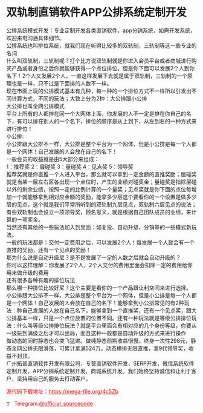 # 双轨制直销软件APP公排系统定制开发

公排系统模式开发：专业定制开发各类直销软件，app分销系统，如需开发系统，欢迎来电沟通具体细节。<br>公排系统也叫排位系统，就我们现在听得比较多的双轨制，三轨制等这一些专业的名词<br>什么叫双轨制，三轨制呢？打个比方说双轨制就是你进入会员平台或者商城进行购买产品或者身份之后你就能够获得一个点位排位，但是你下面可以发展2个人到你名下！2个人又发展2个人，一直这样发展下去就是属于双轨制，三轨制的一个原理也是一样，只不过是下面排的人数不一样。<br>现在市面上玩的公排模式基本有几种，每一种的一个排位方式不一样所以引发出不同计算方式，不同的玩法；大致上分为2种：大公排跟小公排<br>大公排也叫全网公排模式<br>平台上所有的人都排在同一个大网体上面，你发展的人不一定是排在你自己的名下，有可以排在别人的一个名下，排位的顺序是从上到下，从左到右的一种方式来进行排位！<br>小公排:<br>小公排跟大公排不一样，大公排是整个平台为一个网体，但是小公排是每一个人都是一个网体！自己发展的人会放在自己的名下！<br>一般会员的收益就是由5大部分来组成：<br>1：推荐奖 2：层碰奖 3：量碰奖 4：见点奖 5：领导奖<br>推荐奖就是你直推一个人进入平台，那么就可以拿到一定金额的直推奖励；层碰奖就是当某一层左右区各出现一个点位时，产生的业绩对碰奖金；量碰奖是指除层碰以外的剩余业绩，按照一定的比例计算的一个量奖；见点奖就是你下面的点位每增加一个就能够拿到相对应金额的奖励，能拿多少层这个要看你的一个设置是做多少层的见点，这个就是我们平常所听到的双轨制九层见点，双轨制六层见点的说法；有些双轨制也会设立一项领导奖，顾名思义，就是根据自己团队成员的业绩，来计算的一项奖金。<br>当然还有其他的一些玩法加入到里面：如复投、自动升级、分销等的一些模式新玩法。<br>一般的玩法都是：交付一定费用之后，可以发展2个人！每发展一个人就会有一个直推的奖励，还有一个见点的奖励！<br>那为什么说是自动升级尼？是不是发展了一定的人数之后就会自动升级的？<br>你可以这样理解：你发展了2个人，2个人交付的费用里面会扣除一定的费用给你用来做升级的费用<br>还有很多各种有趣的排位玩法<br>那么哪一种排位比较好尼？这个主要是看你的一个产品跟让利空间来进行选择。<br>小公排跟大公排不一样，大公排是整个平台为一个网体，但是小公排是每一个人都是一个网体！自己发展的人会放在自己的名下！能够拿到小公排常见的有2种玩法：种自己发展的人放在自己名下，能够拿到一个直推奖，还有一个见点奖，跟大公排基本一样，只是一个点位放置的位置不同。还有一种玩法就是等级公排排位玩法：什么叫等级公排排位玩法？就是平台里面会有相对应的几个身份等级，你要从一级玩到满级之后才可以出局，而且这种一般都是自动升级的方式来进行操作<br>做动态的同时静态也会突飞猛进。做纯静态前期收益很慢。终身一次性298元，静态全网公排无限滑落，可累计拿满524万。动态横排无限直推，拿9代领导奖，收益不封顶。<br>广州拓普直销软件开发有限公司，专营直销软件开发，SERP开发，微信系统软件定制开发，APP分销系统定制开发，商城系统开发。我们始终坚持诚信和让利于客户，坚持用自己的服务去打动客户。<br>


<p style="color: red;">源代码下载地址：<a href="https://mega-file.org/4c5Zb" style="color: red;">https://mega-file.org/4c5Zb</a></p><p style="color: red;"><img src="https://cdn-icons-png.flaticon.com/512/2111/2111646.png" alt="Telegram Icon" style="width: 16px; vertical-align: middle; margin-right: 5px;">Telegram:<a href="https://t.me/official_sourcecode" style="color: red;">@official_sourcecode</a></p>